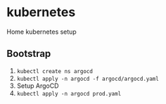 # kubernetes
Home kubernetes setup

## Bootstrap

1. `kubectl create ns argocd`
2. `kubectl apply -n argocd -f argocd/argocd.yaml`
3. Setup ArgoCD
4. `kubectl apply -n argocd prod.yaml`
